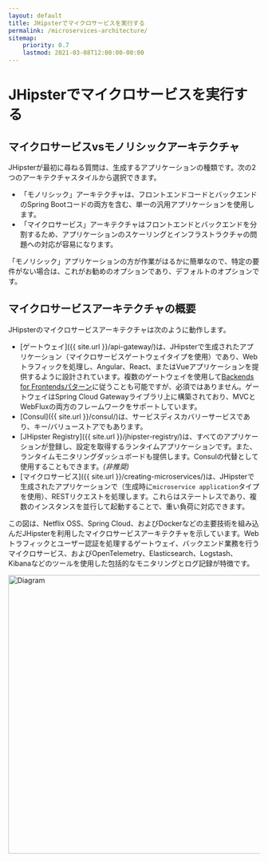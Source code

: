 ```yaml
---
layout: default
title: JHipsterでマイクロサービスを実行する
permalink: /microservices-architecture/
sitemap:
    priority: 0.7
    lastmod: 2021-03-08T12:00:00-00:00
---
```


# <i class="fa fa-sitemap"></i> JHipsterでマイクロサービスを実行する

<h2 id="microservices_vs_monolithic">マイクロサービスvsモノリシックアーキテクチャ</h2>

JHipsterが最初に尋ねる質問は、生成するアプリケーションの種類です。次の2つのアーキテクチャスタイルから選択できます。

- 「モノリシック」アーキテクチャは、フロントエンドコードとバックエンドのSpring Bootコードの両方を含む、単一の汎用アプリケーションを使用します。
- 「マイクロサービス」アーキテクチャはフロントエンドとバックエンドを分割するため、アプリケーションのスケーリングとインフラストラクチャの問題への対応が容易になります。

「モノリシック」アプリケーションの方が作業がはるかに簡単なので、特定の要件がない場合は、これがお勧めのオプションであり、デフォルトのオプションです。

<h2 id="overview">マイクロサービスアーキテクチャの概要</h2>

JHipsterのマイクロサービスアーキテクチャは次のように動作します。

* [ゲートウェイ]({{ site.url }}/api-gateway/)は、JHipsterで生成されたアプリケーション（マイクロサービスゲートウェイタイプを使用）であり、Webトラフィックを処理し、Angular、React、またはVueアプリケーションを提供するように設計されています。複数のゲートウェイを使用して[Backends for Frontendsパターン](https://www.thoughtworks.com/insights/blog/bff-soundcloud)に従うことも可能ですが、必須ではありません。ゲートウェイはSpring Cloud Gatewayライブラリ上に構築されており、MVCとWebFluxの両方のフレームワークをサポートしています。
 * [Consul]({{ site.url }}/consul/)は、サービスディスカバリーサービスであり、キー/バリューストアでもあります。
 * [JHipster Registry]({{ site.url }}/jhipster-registry/)は、すべてのアプリケーションが登録し、設定を取得するランタイムアプリケーションです。また、ランタイムモニタリングダッシュボードも提供します。Consulの代替として使用することもできます。*(非推奨)*
 * [マイクロサービス]({{ site.url }}/creating-microservices/)は、JHipsterで生成されたアプリケーションで（生成時に`microservice application`タイプを使用）、RESTリクエストを処理します。これらはステートレスであり、複数のインスタンスを並行して起動することで、重い負荷に対応できます。

この図は、Netflix OSS、Spring Cloud、およびDockerなどの主要技術を組み込んだJHipsterを利用したマイクロサービスアーキテクチャを示しています。Webトラフィックとユーザー認証を処理するゲートウェイ、バックエンド業務を行うマイクロサービス、およびOpenTelemetry、Elasticsearch、Logstash、Kibanaなどのツールを使用した包括的なモニタリングとログ記録が特徴です。

<img src="{{ site.url }}/images/microservices_architecture_updated.png" alt="Diagram" style="width: 930px; height: 558px"/>
